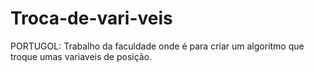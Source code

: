 # Troca-de-vari-veis
PORTUGOL: Trabalho da faculdade onde é para criar um algoritmo que troque umas variaveis de posição.
